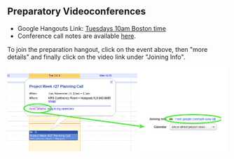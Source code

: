 ## Preparatory Videoconferences

- Google Hangouts Link: [Tuesdays 10am Boston time](https://meet.google.com/wzh-syuy-otj)
- Conference call notes are available [here](Notes.md).


To join the preparation hangout, click on the event above, then "more details" and finally click on the video link under "Joining Info".

![CalendarJoiningInstructions](CalendarJoining.png)

